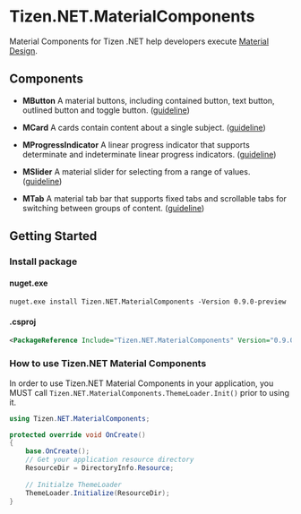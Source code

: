 # Tizen.NET.MaterialComponents

Material Components for Tizen .NET help developers execute [Material Design](https://material.io). 

## Components

- **MButton**
  A material buttons, including contained button, text button, outlined button and toggle button. ([guideline](https://material.io/design/components/buttons.html)) 

- **MCard**
  A cards contain content about a single subject. ([guideline](https://material.io/design/components/cards.html))

- **MProgressIndicator**
  A linear progress indicator that supports determinate and indeterminate linear progress indicators. ([guideline](https://material.io/design/components/progress-indicators.html#linear-progress-indicators))
  
- **MSlider**
  A material slider for selecting from a range of values. ([guideline](https://material.io/design/components/sliders.htmlhttps://material.io/design/components/sliders.html))
  
- **MTab**
  A material tab bar that supports fixed tabs and scrollable tabs for switching between groups of content. ([guideline](https://material.io/design/components/tabs.html))
 
## Getting Started
### Install package 
#### nuget.exe
```
nuget.exe install Tizen.NET.MaterialComponents -Version 0.9.0-preview
```
#### .csproj
```xml
<PackageReference Include="Tizen.NET.MaterialComponents" Version="0.9.0-preview" />
```
 
### How to use Tizen.NET Material Components
 In order to use Tizen.NET Material Components in your application, you MUST call `Tizen.NET.MaterialComponents.ThemeLoader.Init()` prior to using it.
  
 ```cs
 using Tizen.NET.MaterialComponents;
 
 protected override void OnCreate()
 {
     base.OnCreate();
     // Get your application resource directory
     ResourceDir = DirectoryInfo.Resource;
     
     // Initialze ThemeLoader
     ThemeLoader.Initialize(ResourceDir);
 }
 ```

